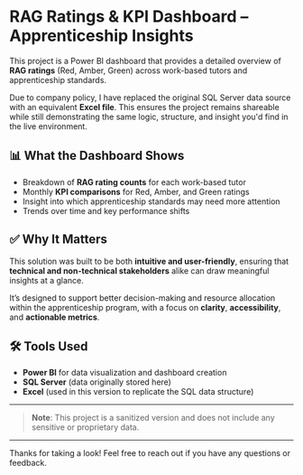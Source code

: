 # RAG Ratings & KPI Dashboard – Apprenticeship Insights

This project is a Power BI dashboard that provides a detailed overview of **RAG ratings** (Red, Amber, Green) across work-based tutors and apprenticeship standards.

Due to company policy, I have replaced the original SQL Server data source with an equivalent **Excel file**. This ensures the project remains shareable while still demonstrating the same logic, structure, and insight you'd find in the live environment.

## 📊 What the Dashboard Shows

- Breakdown of **RAG rating counts** for each work-based tutor
- Monthly **KPI comparisons** for Red, Amber, and Green ratings
- Insight into which apprenticeship standards may need more attention
- Trends over time and key performance shifts

## ✅ Why It Matters

This solution was built to be both **intuitive and user-friendly**, ensuring that **technical and non-technical stakeholders** alike can draw meaningful insights at a glance.

It’s designed to support better decision-making and resource allocation within the apprenticeship program, with a focus on **clarity**, **accessibility**, and **actionable metrics**.

## 🛠 Tools Used

- **Power BI** for data visualization and dashboard creation
- **SQL Server** (data originally stored here)
- **Excel** (used in this version to replicate the SQL data structure)

---

> **Note**: This project is a sanitized version and does not include any sensitive or proprietary data.

---

Thanks for taking a look! Feel free to reach out if you have any questions or feedback.
